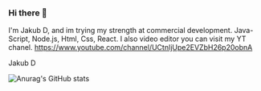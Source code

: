 ### Hi there 👋


I'm Jakub D, and im trying my strength at commercial development. Java-Script, Node.js, Html, Css, React. I also video editor you can visit my YT chanel. https://www.youtube.com/channel/UCtnIjUpe2EVZbH26p20obnA

Jakub D


![Anurag's GitHub stats](https://github-readme-stats.vercel.app/api?username=xmNuc&theme=tokyonight&show_icons=true)
